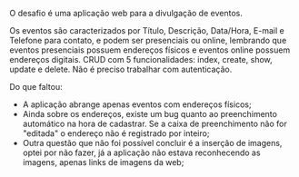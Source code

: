 O desafio é uma aplicação web para a divulgação de eventos. 

Os eventos são caracterizados por Título, Descrição, Data/Hora, E-mail e Telefone para contato, e podem ser presenciais ou online, lembrando que eventos presenciais possuem endereços físicos e eventos online possuem endereços digitais. CRUD com 5 funcionalidades: index, create, show, update e delete. Não é preciso trabalhar com autenticação.

Do que faltou:
- A aplicação abrange apenas eventos com endereços físicos;
- Ainda sobre os endereços, existe um bug quanto ao preenchimento automático na hora de cadastrar. Se a caixa de preenchimento não for "editada" o endereço não é registrado por inteiro;
- Outra questão que não foi possível concluir é a inserção de imagens, optei por não fazer, já a aplicação não estava reconhecendo as imagens, apenas links de imagens da web;
